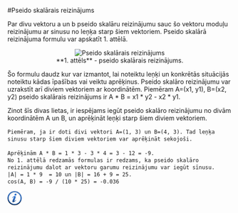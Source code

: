 #Pseido skalārais reizinājums

Par divu vektoru a un b pseido skalāru reizinājumu sauc šo vektoru moduļu reizinājumu ar sinusu no leņķa starp šiem vektoriem. Pseido skalārā reizinājuma formulu var apskatīt 1. attēlā.

<center><img alt="Pseido skalārais reizinājums" src="/media/theory/cross_product.gif"/></center>

<center>**1. attēls** - pseido skalārais reizinājums.</center>

Šo formulu daudz kur var izmantot, lai noteiktu leņķi un konkrētās situācijās noteiktu kādas īpašības vai veiktu aprēķinus. Pseido skalāro reizinājumu var uzrakstīt arī diviem vektoriem ar koordinātēm. Piemēram A=(x1, y1), B=(x2, y2) pseido skalārais reizinājums ir A * B = x1 * y2 - x2 * y1.

Zinot šīs divas lietas, ir iespējams iegūt pseido skalāro reizinājumu no divām koordinātēm A un B, un aprēķināt leņķi starp šiem diviem vektoriem. 

```
Piemēram, ja ir doti divi vektori A=(1, 3) un B=(4, 3). Tad leņķa sinusu starp šiem diviem vektoriem var aprēķināt sekojoši.

Aprēķinām A * B = 1 * 3 - 3 * 4 = 3 - 12 = -9.
No 1. attēlā redzamās formulas ir redzams, ka pseido skalāro reizinājumu dalot ar vektoru garumu reizinājumu var iegūt sīnusu.
|A| = 1 * 9  = 10 un |B| = 16 + 9 = 25.
cos(A, B) = -9 / (10 * 25) = -0.036
```

<a href="http://community.topcoder.com/tc?module=Static&d1=tutorials&d2=geometry1" target="_blank">![Vairāk informācija](/media/theory/information.png)</a>